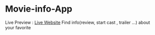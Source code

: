 # Movie-info-App

Live Preview : <a href='https://movie-finder-webapp.netlify.com/'>Live Website</a>
Find info(review, start cast , trailer ...) about your favorite

